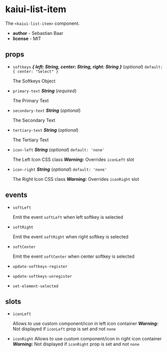 # kaiui-list-item 

The `<kaiui-list-item>` component. 

- **author** - Sebastian Baar 
- **license** - MIT 

## props 

- `softkeys` ***{ left: String, center: String, right: String }*** (*optional*) `default: { center: "Select" }` 

  The Softkeys Object 

- `primary-text` ***String*** (*required*) 

  The Primary Text 

- `secondary-text` ***String*** (*optional*) 

  The Secondary Text 

- `tertiary-text` ***String*** (*optional*) 

  The Tertiary Text 

- `icon-left` ***String*** (*optional*) `default: 'none'`

  The Left Icon CSS class 
  ***Warning:*** Overrides `iconLeft` slot

- `icon-right` ***String*** (*optional*) `default: 'none'`

  The Right Icon CSS class
  ***Warning:*** Overrides `iconRight` slot

## events 

- `softLeft` 

  Emit the event `softLeft` when left softkey is selected 

- `softRight` 

  Emit the event `softRight` when right softkey is selected 

- `softCenter` 

  Emit the event `softCenter` when center softkey is selected 

- `update-softkeys-register` 

- `update-softkeys-unregister` 

- `set-element-selected` 

## slots

- `iconLeft`

  Allows to use custom component/icon in left icon container
  ***Warning:*** Not displayed if `iconLeft` prop is set and not `none`

- `iconRight`
  Allows to use custom component/icon in right icon container
  ***Warning:*** Not displayed if `iconRight` prop is set and not `none`